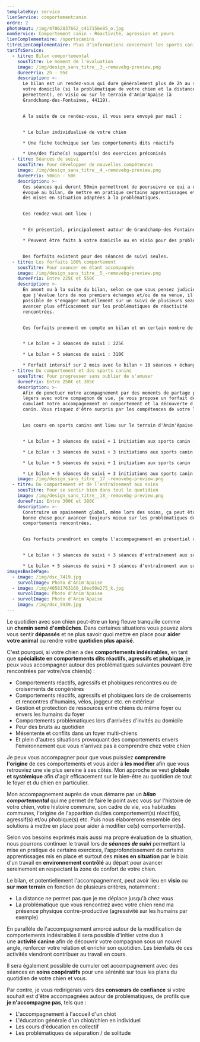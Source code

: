 ```yaml
---
templateKey: service
lienService: comportementcanin
ordre: 2
photoHaut: /img/47062837662_c417156e85_o.jpg
nomService: Comportement canin - Réactivité, agression et peurs
lienComplementaire: /sportscanins
titreLienComplementaire: Plus d'informations concernant les sports canins proposés
tarifsService:
  - titre: Bilan comportemental
    sousTitre: Le moment de l'évaluation
    image: /img/design_sans_titre__3_-removebg-preview.png
    dureePrix: 2h - 95€
    description: >-
      L﻿e bilan est un rendez-vous qui dure généralement plus de 2h au sein de
      votre domicile (si la problématique de votre chien et la distance le
      permettent), en visio ou sur le terrain d'Anim'Apaise (à
      Grandchamp-des-Fontaines, 44119).


      A﻿ la suite de ce rendez-vous, il vous sera envoyé par mail :


      * L﻿e bilan individualisé de votre chien

      * U﻿ne fiche technique sur les comportements dits réactifs

      * U﻿ne/des fiche(s) support(s) des exercices préconisés
  - titre: Séances de suivi
    sousTitre: Pour développer de nouvelles compétences
    image: /img/design_sans_titre__4_-removebg-preview.png
    dureePrix: 50min - 50€
    description: >-
      C﻿es séances qui durent 50min permettront de poursuivre ce qui a été
      évoqué au bilan, de mettre en pratique certains apprentissages et de faire
      des mises en situation adaptées à la problématiques.


      C﻿es rendez-vous ont lieu :


      * E﻿n présentiel, principalement autour de Grandchamp-des Fontaines (44119), pour les chiens ayant des comportements réactifs en extérieur. 

      * Peuvent être faits à votre domicile ou en visio pour des problématiques touchant au lieu de vie du chien ou à des peurs précises (par exemple : protection de ressources, accueil d'invités...)


      D﻿es forfaits existent pour des séances de suivi seules.
  - titre: Les forfaits 100% comportement
    sousTitre: Pour avancer en étant accompagnés
    image: /img/design_sans_titre__5_-removebg-preview.png
    dureePrix: Entre 225€ et 550€
    description: >-
      E﻿n amont ou à la suite du bilan, selon ce que vous pensez judicieux et ce
      que j'évalue lors de nos premiers échanges et/ou de ma venue, il est
      possible de s'engager mutuellement sur un suivi de plusieurs séances pour
      avancer plus efficacement sur les problématiques de réactivité
      rencontrées.


      C﻿es forfaits prennent en compte un bilan et un certain nombre de séances définies ensemble :


      * Le bilan + 3 séances de suivi : 225€

      * L﻿e bilan + 5 séances de suivi : 310€

      * Forfait intensif sur 2 mois avec le bilan + 10 séances + échanges illimités + partage régulier des exercices : 550€
  - titre: Du comportement et des sports canins
    sousTitre: Pour progresser sans oublier de s'amuser
    dureePrix: Entre 250€ et 385€
    description: >-
      A﻿fin de ponctuer notre acompagnement par des moments de partage plus
      légers avec votre compagnon de vie, je vous propose un forfait de séance
      cumulant notre accompagnement en comportement et la découverte d'un sport
      canin. Vous risquez d'être surpris par les compétences de votre loulou !


      L﻿es cours en sports canins ont lieu sur le terrain d'Anim'Apaise et sont individuels.


      * L﻿e bilan + 3 séances de suivi + 1 initiation aux sports canin : 250€

      * L﻿e bilan + 3 séances de suivi + 3 initiations aux sports canin : 300€

      * L﻿e bilan + 5 séances de suivi + 1 initiation aux sports canin : 335€

      * L﻿e bilan + 5 séances de suivi + 3 initiations aux sports canin : 385€
    image: /img/design_sans_titre__17_-removebg-preview.png
  - titre: Du comportement et de l'entraînement aux soins
    sousTitre: Pour se sentir bien dans tout le quotidien
    image: /img/design_sans_titre__18_-removebg-preview.png
    dureePrix: Entre 300€ et 380€
    description: >-
      Construire un apaisement global, même lors des soins, ça peut être une
      bonne chose pour avancer toujours mieux sur les problématiques de
      comportements rencontrées.


      C﻿es forfaits prendront en compte l'accompagnement en présentiel ou visio en comportement et également des séances en plus en visio autour de l'entraînement aux soins du quotidien avec votre loulou.


      * L﻿e bilan + 3 séances de suivi + 3 séances d'entraînement aux soins : 300€

      * L﻿e bilan + 5 séances de suivi + 3 séances d'entraînement aux soins : 380€
imagesBasDePage:
  - image: /img/dsc_7419.jpg
    survolImage: Photo d'Anim'Apaise
  - image: /img/40581763160_10ee50e275_k.jpg
    survolImage: Photo d'Anim'Apaise
  - survolImage: Photo d'Anim'Apaise
    image: /img/dsc_5939.jpg
---
```

Le quotidien avec son chien peut-être un long fleuve tranquille comme un **chemin semé d'embûches**. Dans certaines situations vous pouvez alors vous sentir **dépassés** et ne plus savoir quoi mettre en place pour **aider votre animal** ou rendre votre **quotidien plus apaisé**.

C'est pourquoi, si votre chien a des **comportements indésirables,** en tant que **spécialiste en comportements dits réactifs, agressifs et phobique**, je peux vous accompagner autour des problématiques suivantes pouvant être rencontrées par votre/vos chien(s) :

* Comportements réactifs, agressifs et phobiques rencontres ou de croisements de congénères
* Comportements réactifs, agressifs et phobiques lors de de croisements et rencontres d'humains, vélos, joggeur etc. en extérieur 
* Gestion et protection de ressources entre chiens du même foyer ou envers les humains du foyer
* Comportements problématiques lors d'arrivées d'invités au domicile
* Peur des bruits au quotidien
* Mésentente et conflits dans un foyer multi-chiens
* E﻿t plein d'autres situations provoquant des comportements envers l'environnement que vous n'arrivez pas à comprendre chez votre chien

Je peux vous accompagner pour que vous puissiez **comprendre l'origine** de ces comportements et vous aider à **les modifier** afin que vous retrouviez une vie plus sereine à ses côtés. Mon approche se veut **globale et systémique** afin d'agir efficacement sur le bien-être au quotidien de tout le foyer et du chien en particulier.

Mon accompagnement auprès de vous démarre par un ***bilan comportemental*** qui me permet de faire le point avec vous sur l'histoire de votre chien, votre histoire commune, son cadre de vie, vos habitudes communes, l'origine de l'apparition du/des comportement(s) réactif(s), agressif(s) et/ou phobique(s) etc. Puis nous élaborerons ensemble des solutions à mettre en place pour aider à modifier ce(s) comportement(s).

Selon vos besoins exprimés mais aussi ma propre évaluation de la situation, nous pourrons continuer le travail lors de ***séances de suivi*** permettant la mise en pratique de certains exercices, l'approfondissement de certains apprentissages mis en place et surtout des **mises en situation** par le biais d'un travail en **environnement contrôlé** au départ pour avancer sereinement en respectant la zone de confort de votre chien. 

Le bilan, et potentiellement l'accompagnement, peut avoir lieu en **visio** ou **sur mon terrain** en fonction de plusieurs critères, notamment : 

* La distance ne permet pas que je me déplace jusqu'à chez vous 
* La problématique que vous rencontrez avec votre chien rend ma présence physique contre-productive (agressivité sur les humains par exemple)

En parallèle de l'accompagnement amorcé autour de la modification de comportements indésirables il sera possible d'initier votre duo à une **activité canine** afin de découvrir votre compagnon sous un nouvel angle, renforcer votre relation et enrichir son quotidien. Les bienfaits de ces activités viendront contribuer au travail en cours. 

Il sera également possible de cumuler cet accompagnement avec des séances en **soins coopératifs** pour une sérénité sur tous les plans du quotidien de votre chien et vous.

P﻿ar contre, je vous redirigerais vers des **consœurs de confiance** si votre souhait est d'être accompagnées autour de problématiques, de profils que **je n'accompagne pas**, tels que :

* L﻿'accompagnement à l'accueil d'un chiot
* L﻿'éducation générale d'un chiot/chien en individuel
* L﻿es cours d'éducation en collectif
* L﻿es problématiques de séparation / de solitude
